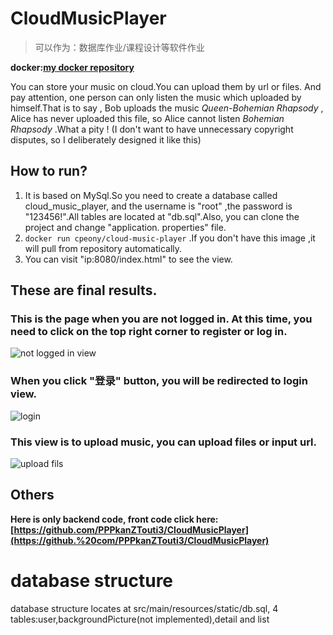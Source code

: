 # CloudMusicPlayer
> 可以作为：数据库作业/课程设计等软件作业

__docker:[my docker repository](https://hub.docker.com/repository/docker/cpeony/cloud-music-player)__

You can store your music on cloud.You can upload them by url or files. And pay attention, one person can only listen the music which uploaded by himself.That is to say , Bob uploads the music *Queen-Bohemian Rhapsody* , Alice has never uploaded this file, so Alice cannot listen *Bohemian Rhapsody* .What a pity ! (I don't want to have unnecessary copyright disputes, so I deliberately designed it like this)
## How to run?
1. It is based on MySql.So you need to create a database called cloud_music_player, and the username is "root" ,the 
   password is "123456!".All tables are located at "db.sql".Also, you can clone the project and change "application.
   properties" 
   file.
2. ```docker run cpeony/cloud-music-player``` .If you don't have this image ,it will pull from repository automatically.
3.  You can visit "ip:8080/index.html" to see the view.
## These are final results.
### This is the page when you are not logged in. At this time, you need to click on the top right corner to register or log in.
![not logged in view](https://img-blog.csdnimg.cn/20210608162241806.PNG?x-oss-process=image/watermark,type_ZmFuZ3poZW5naGVpdGk,shadow_10,text_aHR0cHM6Ly9ibG9nLmNzZG4ubmV0L3FxXzE1NzY0NDc3,size_16,color_FFFFFF,t_70#pic_center)
### When you click "登录" button, you will be redirected to login view.
![login](https://img-blog.csdnimg.cn/20210608161621443.PNG?x-oss-process=image/watermark,type_ZmFuZ3poZW5naGVpdGk,shadow_10,text_aHR0cHM6Ly9ibG9nLmNzZG4ubmV0L3FxXzE1NzY0NDc3,size_16,color_FFFFFF,t_70#pic_center)
### This view is to upload music, you can upload files or input url.
![upload fils](https://img-blog.csdnimg.cn/20210608163415229.PNG?x-oss-process=image/watermark,type_ZmFuZ3poZW5naGVpdGk,shadow_10,text_aHR0cHM6Ly9ibG9nLmNzZG4ubmV0L3FxXzE1NzY0NDc3,size_16,color_FFFFFF,t_70#pic_center)

## Others
__Here is only backend code, front code click here:[https://github.com/PPPkanZTouti3/CloudMusicPlayer](https://github.%20com/PPPkanZTouti3/CloudMusicPlayer)__


# database structure
database structure locates at src/main/resources/static/db.sql, 4 tables:user,backgroundPicture(not implemented),detail and list
